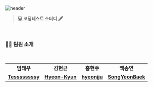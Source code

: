 <br>

![header](https://capsule-render.vercel.app/api?type=Waving&color=00FF00&height=250&section=header&text=codingteststudy&&descSize=20&descAlign=68&descAlignY=70&fontSize=100&animation=fadeIn&fontColor=ffff)

> **💻 코딩테스트 스터디 🖋️**

<br>

### 🤼‍♂️ 팀원 소개

<br>

<div align="left"> 
<table>
    <tr>
        <td align="center">
            <b>임태우</b>
        </td>
        <td align="center">
            <b>김현균</b>
        </td>
        <td align="center">
            <b>홍현주</b>
        </td>
        <td align="center">
            <b>백송연</b>
        </td>
    </tr>
    <tr>
        <td align="center">
             <b><a href="https://github.com/Tessssssssy">Tessssssssy</a></b>
        </td>
        <td align="center">
            <b><a href="https://github.com/Hyeon-Kyun">Hyeon-Kyun</b>
        </td>
        <td align="center">
            <b><a href="https://github.com/hyeonjju">hyeonjju</b>
        </td>
        <td align="center">
            <b><a href="https://github.com/SongYeonBaek">SongYeonBaek</b>
        </td>
    </tr>
</table>
</div>
